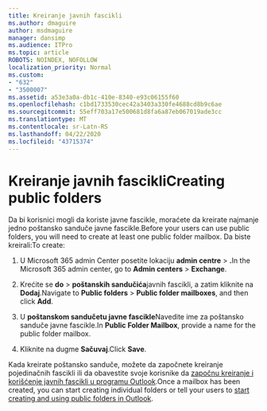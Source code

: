 ```yaml
---
title: Kreiranje javnih fascikli
ms.author: dmaguire
author: msdmaguire
manager: dansimp
ms.audience: ITPro
ms.topic: article
ROBOTS: NOINDEX, NOFOLLOW
localization_priority: Normal
ms.custom:
- "632"
- "3500007"
ms.assetid: a53e3a0a-db1c-410e-8340-e93c06155f60
ms.openlocfilehash: c1bd1733530cec42a3403a330fe4688cd8b9c6ae
ms.sourcegitcommit: 55eff703a17e500681d8fa6a87eb067019ade3cc
ms.translationtype: MT
ms.contentlocale: sr-Latn-RS
ms.lasthandoff: 04/22/2020
ms.locfileid: "43715374"
---
```

# <a name="creating-public-folders"></a><span data-ttu-id="85d02-102">Kreiranje javnih fascikli</span><span class="sxs-lookup"><span data-stu-id="85d02-102">Creating public folders</span></span>

<span data-ttu-id="85d02-103">Da bi korisnici mogli da koriste javne fascikle, moraćete da kreirate najmanje jedno poštansko sanduče javne fascikle.</span><span class="sxs-lookup"><span data-stu-id="85d02-103">Before your users can use public folders, you will need to create at least one public folder mailbox.</span></span> <span data-ttu-id="85d02-104">Da biste kreirali:</span><span class="sxs-lookup"><span data-stu-id="85d02-104">To create:</span></span>
  
1. <span data-ttu-id="85d02-105">U Microsoft 365 admin Center posetite lokaciju **admin centre** \> **.**</span><span class="sxs-lookup"><span data-stu-id="85d02-105">In the Microsoft 365 admin center, go to **Admin centers** \> **Exchange**.</span></span>

2. <span data-ttu-id="85d02-106">Krećite se **do** \> **poštanskih sandučića**javnih fascikli, a zatim kliknite na **Dodaj**.</span><span class="sxs-lookup"><span data-stu-id="85d02-106">Navigate to **Public folders** \> **Public folder mailboxes**, and then click **Add**.</span></span>

3. <span data-ttu-id="85d02-107">U **poštanskom sandučetu javne fascikle**Navedite ime za poštansko sanduče javne fascikle.</span><span class="sxs-lookup"><span data-stu-id="85d02-107">In **Public Folder Mailbox**, provide a name for the public folder mailbox.</span></span>

4. <span data-ttu-id="85d02-108">Kliknite na dugme **Sačuvaj**.</span><span class="sxs-lookup"><span data-stu-id="85d02-108">Click **Save**.</span></span>

<span data-ttu-id="85d02-109">Kada kreirate poštansko sanduče, možete da započnete kreiranje pojedinačnih fascikli ili da obavestite svoje korisnike da [započnu kreiranje i korišćenje javnih fascikli u programu Outlook](https://support.office.com/article/Create-and-share-a-public-folder-in-Outlook-a2835011-d524-4a5c-a207-05c159bb2a97).</span><span class="sxs-lookup"><span data-stu-id="85d02-109">Once a mailbox has been created, you can start creating individual folders or tell your users to [start creating and using public folders in Outlook](https://support.office.com/article/Create-and-share-a-public-folder-in-Outlook-a2835011-d524-4a5c-a207-05c159bb2a97).</span></span>
  
